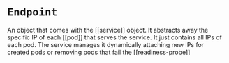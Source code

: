 # `Endpoint`
An object that comes with the [[service]] object. It abstracts away the specific IP of each [[pod]] that serves the service. It just contains all IPs of each pod. The service manages it dynamically attaching new IPs for created pods or removing pods that fail the [[readiness-probe]]
